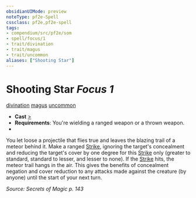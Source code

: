 ```yaml
---
obsidianUIMode: preview
noteType: pf2e-Spell
cssclass: pf2e,pf2e-spell
tags:
- compendium/src/pf2e/som
- spell/focus/1
- trait/divination
- trait/magus
- trait/uncommon
aliases: ["Shooting Star"]
---
```

# Shooting Star *Focus 1*   
[divination](rules/traits/divination.md "Divination School Trait")  [magus](rules/traits/magus-som.md "Magus Class Trait")  [uncommon](rules/traits/uncommon.md "Uncommon Rarity Trait")  

- **Cast** [>](rules/core-rulebook/chapter-9-playing-the-game.md#Actions "Single Action") 
- **Requirements**: You're wielding a ranged weapon or a thrown weapon.
- 

You let loose a projectile that flies true and leaves the blazing trail of a meteor behind it. Make a ranged [Strike](rules/actions/strike.md), ignoring the target's concealment and reducing the target's cover by one degree for this [Strike](rules/actions/strike.md) only (greater to standard, standard to lesser, and lesser to none). If the [Strike](rules/actions/strike.md) hits, the meteor trail hangs in the air. This gives the benefits of concealment negation and cover reduction to any attacks made against the creature (by anyone) until the start of your next turn.

*Source: Secrets of Magic p. 143*